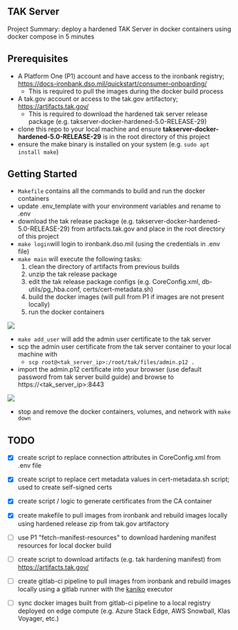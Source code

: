 TAK Server
---
Project Summary: deploy a hardened TAK Server in docker containers using docker compose in 5 minutes

Prerequisites
---
- A Platform One (P1) account and have access to the ironbank registry; https://docs-ironbank.dso.mil/quickstart/consumer-onboarding/
  - This is required to pull the images during the docker build process
- A tak.gov account or access to the tak.gov artifactory; https://artifacts.tak.gov/
  - This is required to download the hardened tak server release package (e.g. takserver-docker-hardened-5.0-RELEASE-29)
- clone this repo to your local machine and ensure **takserver-docker-hardened-5.0-RELEASE-29** is in the root directory of this project
- ensure the make binary is installed on your system (e.g. `sudo apt install make`)

Getting Started
--- 
- `Makefile` contains all the commands to build and run the docker containers
- update .env_template with your environment variables and rename to .env
- download the tak release package (e.g. takserver-docker-hardened-5.0-RELEASE-29) from artifacts.tak.gov and place in the root directory of this project
- `make login`will login to ironbank.dso.mil (using the credentials in .env file)
- `make main` will execute the following tasks: 
  1. clean the directory of artifacts from previous builds
  2. unzip the tak release package
  3. edit the tak release package configs (e.g. CoreConfig.xml, db-utils/pg_hba.conf, certs/cert-metadata.sh)
  4. build the docker images (will pull from P1 if images are not present locally)
  5. run the docker containers

![](documentation/demo.gif)

- `make add_user` will add the admin user certificate to the tak server
- scp the admin user certificate from the tak server container to your local machine with 
  - ```scp root@<tak_server_ip>:/root/tak/files/admin.p12 .```
- import the admin.p12 certificate into your browser (use default password from tak server build guide) and browse to https://<tak_server_ip>:8443

![](documentation/demo2.gif)

- stop and remove the docker containers, volumes, and network with `make down`


TODO
---
- [x] create script to replace connection attributes in CoreConfig.xml from .env file
- [x] create script to replace cert metadata values in cert-metadata.sh script; used to create self-signed certs
- [x] create script / logic to generate certificates from the CA container
- [x] create makefile to pull images from ironbank and rebuild images locally using hardened release zip from tak.gov artifactory
- [ ] use P1 "fetch-manifest-resources" to download hardening manifest resources for local docker build
- [ ] create script to download artifacts (e.g. tak hardening manifest) from https://artifacts.tak.gov/
- [ ] create gitlab-ci pipeline to pull images from ironbank and rebuild images locally using a gitlab runner with the [kaniko](https://github.com/GoogleContainerTools/kaniko) executor
- [ ] sync docker images built from gitlab-ci pipeline to a local registry deployed on edge compute (e.g. Azure Stack Edge, AWS Snowball, Klas Voyager, etc.)

